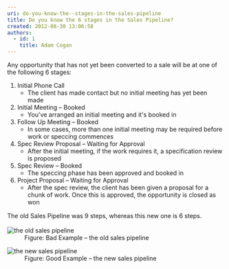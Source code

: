 ```yaml
---
uri: do-you-know-the--stages-in-the-sales-pipeline
title: Do you know the 6 stages in the Sales Pipeline?
created: 2012-08-30 13:06:58
authors:
  - id: 1
    title: Adam Cogan
---
```





<span class='intro'> <p>Any opportunity that has not yet been converted to a sale will be at one of the following 6 stages&#58;</p> </span>

<ol><li>Initial Phone Call 
      <ul><li>The client has made contact but no initial meeting has yet been made</li></ul></li><li>Initial Meeting – Booked 
      <ul><li>You've arranged an initial meeting and it's booked in​</li></ul></li><li>Follow Up Meeting – Booked 
      <ul><li>In some cases, more than one initial meeting may be required before work or speccing commences</li></ul></li><li>Spec Review Proposal – Waiting for Approval 
      <ul><li>After the initial meeting, if the work requires it, a specification review is proposed</li></ul></li><li>Spec Review – Booked 
      <ul><li>The speccing phase has been approved and booked in</li></ul></li><li>Project Proposal – Waiting for Approval 
      <ul><li>After the spec review, the client has been given a proposal for a chunk of work. Once this is approved, the opportunity is closed as won</li></ul></li></ol><p>The old <span style="line-height&#58;20.799999237060547px;">Sales Pip</span><span style="line-height&#58;20.799999237060547px;">e</span><span style="line-height&#58;20.799999237060547px;">line</span>&#160;was 9 steps, whereas&#160;this new one is 6 steps.</p><dl class="badImage"><dt>
      <img alt="the old sales pipeline" src="/PublishingImages/old-sales-pipeline.jpg" />
   </dt><dd>Figure&#58; Bad Example – the old sales pipeline</dd></dl><dl class="goodImage"><dt>
      <img alt="the new sales pipeline" src="/PublishingImages/new-sales-pipeline.jpg" />
   </dt><dd>Figure&#58; Good Example – the new sales pipeline​</dd></dl>


